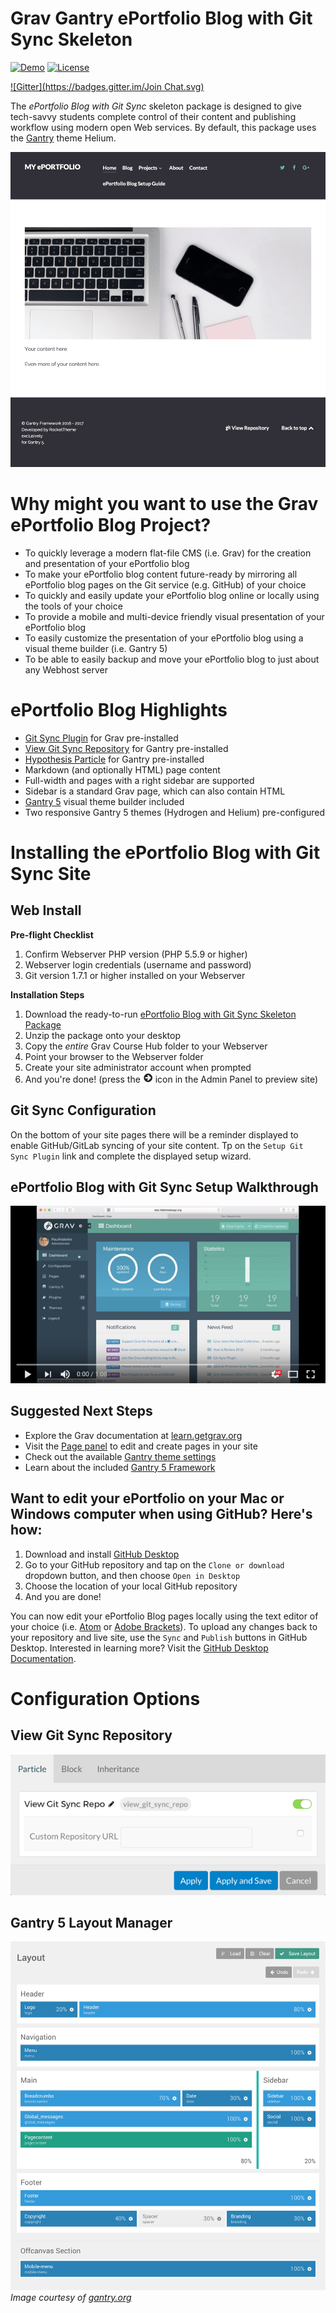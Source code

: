 # Grav Gantry ePortfolio Blog with Git Sync Skeleton

[![Demo](https://img.shields.io/badge/Demo-ePortfolioBlog-blue.svg?style=flat-square)](http://demo.hibbittsdesign.org/grav-eportfolio-blog)
[![License](https://img.shields.io/badge/License-MIT-blue.svg?style=flat-square)](https://github.com/hibbitts-design/grav-skeleton-eportfolio-blog/blob/master/LICENSE)

[![Gitter](https://badges.gitter.im/Join Chat.svg)](https://gitter.im/hibbitts-design/grav-open-edu)

The *ePortfolio Blog with Git Sync* skeleton package is designed to give tech-savvy students complete control of their content and publishing workflow using modern open Web services. By default, this package uses the [Gantry](http://gantry.org/) theme Helium.

![](screenshot.jpg)

# Why might you want to use the Grav ePortfolio Blog Project?
* To quickly leverage a modern flat-file CMS (i.e. Grav) for the creation and presentation of your ePortfolio blog
* To make your ePortfolio blog content future-ready by mirroring all ePortfolio blog pages on the Git service (e.g. GitHub) of your choice
* To quickly and easily update your ePortfolio blog online or locally using the tools of your choice
* To provide a mobile and multi-device friendly visual presentation of your ePortfolio blog
* To easily customize the presentation of your ePortfolio blog using a visual theme builder (i.e. Gantry 5)
* To be able to easily backup and move your ePortfolio blog to just about any Webhost server

# ePortfolio Blog Highlights
* [Git Sync Plugin](https://github.com/trilbymedia/grav-plugin-git-sync) for Grav pre-installed
* [View Git Sync Repository](https://github.com/hibbitts-design/grav-gantry5-particle-view-git-sync-repo) for Gantry pre-installed
* [Hypothesis Particle](https://github.com/hibbitts-design/grav-gantry5-particle-hypothesis) for Gantry pre-installed
* Markdown (and optionally HTML) page content
* Full-width and pages with a right sidebar are supported
* Sidebar is a standard Grav page, which can also contain HTML
* [Gantry 5](http://gantry.org/) visual theme builder included
* Two responsive Gantry 5 themes (Hydrogen and Helium) pre-configured

# Installing the ePortfolio Blog with Git Sync Site
## Web Install
**Pre-flight Checklist**  
1. Confirm Webserver PHP version (PHP 5.5.9 or higher)  
2. Webserver login credentials (username and password)  
3. Git version 1.7.1 or higher installed on your Webserver

**Installation Steps**  
1. Download the ready-to-run [ePortfolio Blog with Git Sync Skeleton Package](http://hibbittsdesign.org/blog/downloads/grav-skeleton-eportfolio-blog-site.zip)  
2. Unzip the package onto your desktop  
3. Copy the _entire_ Grav Course Hub folder to your Webserver  
4. Point your browser to the Webserver folder  
5. Create your site administrator account when prompted  
6. And you're done! (press the ![Right Arrow Circle Icon](/assets/fa-arrow-circle-right.png) icon in the Admin Panel to preview site)  

## Git Sync Configuration
On the bottom of your site pages there will be a reminder displayed to enable GitHub/GitLab syncing of your site content. Tp on the ```Setup Git Sync Plugin``` link and complete the displayed setup wizard.

## ePortfolio Blog with Git Sync Setup Walkthrough
[![ePortfolio Blog with Git Sync Setup Walkthrough ](/assets/video.png)](http://www.youtube.com/watch?v=U0JeGfCexdY "ePortfolio Blog with Git Sync Setup Walkthrough ")  

## Suggested Next Steps
* Explore the Grav documentation at [learn.getgrav.org](http://learn.getgrav.org )
* Visit the [Page panel](../../admin/pages) to edit and create pages in your site
* Check out the available [Gantry theme settings](../../admin/gantry/)
* Learn about the included [Gantry 5 Framework](http://docs.gantry.org/)

## Want to edit your ePortfolio on your Mac or Windows computer when using GitHub? Here's how:
1. Download and install [GitHub Desktop](https://desktop.github.com/)
2. Go to your GitHub repository and tap on the `Clone or download` dropdown button, and then choose `Open in Desktop`
3. Choose the location of your local GitHub repository
4. And you are done!

You can now edit your ePortfolio Blog pages locally using the text editor of your choice (i.e. [Atom](https://atom.io/) or [Adobe Brackets](http://brackets.io/)). To upload any changes back to your repository and live site, use the `Sync` and `Publish` buttons in GitHub Desktop. Interested in learning more? Visit the [GitHub Desktop Documentation](https://help.github.com/desktop/).

# Configuration Options
## View Git Sync Repository
![](/assets/view-git-sync-repo-options.png)

## Gantry 5 Layout Manager
![](/assets/layout-manager.png)
_Image courtesy of [gantry.org](http://gantry.org/)_
